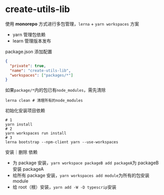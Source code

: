 # create-utils-lib

使用 **monorepo** 方式进行多包管理，`lerna` + `yarn workspaces` 方案

- yarn 管理包依赖
- learn 管理版本发布

package.json 添加配置

```json
{
  "private": true,
  "name": "create-utils-lib",
  "workspaces": ["packages/*"]
}
```

如果`package/*`内的包已有`node_modules`，需先清除

```shell
lerna clean # 清理所有的node_modules
```

初始化安装项目依赖

```shell
# 1
yarn install
# 2
yarn workspaces run install
# 3
lerna bootstrap --npm-client yarn --use-workspaces
```

安装｜删除 依赖

- 为 package 安装，`yarn workspace packageB add packageA`为 packageB 安装 packageA
- 给所有 package 安装，`yarn workspaces add module`为所有的包安装 module
- 给 root（根）安装，`yarn add -W -D typescrip`安装
